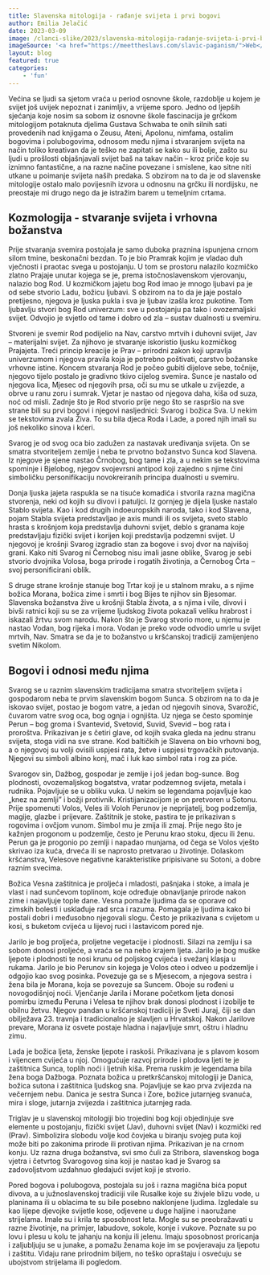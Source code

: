 ```yaml
---
title: Slavenska mitologija - rađanje svijeta i prvi bogovi
author: Emilia Jelačić
date: 2023-03-09
image: /clanci-slike/2023/slavenska-mitologija-radanje-svijeta-i-prvi-bogovi.jpg
imageSource: '<a href="https://meettheslavs.com/slavic-paganism/">Web</a>'
layout: blog
featured: true
categories:
	- 'fun'
---
```


Većina se ljudi sa sjetom vraća u period osnovne škole, razdoblje u kojem je svijet još uvijek nepoznat i zanimljiv, a vrijeme sporo. Jedno od ljepših sjećanja koje nosim sa sobom iz osnovne škole fascinacija je grčkom mitologijom potaknuta djelima Gustava Schwaba te onih silnih sati provedenih nad knjigama o Zeusu, Ateni, Apolonu, nimfama, ostalim bogovima i polubogovima, odnosom među njima i stvaranjem svijeta na način toliko kreativan da je teško ne zapitati se kako su ili bolje, zašto su ljudi u prošlosti objašnjavali svijet baš na takav način – kroz priče koje su iznimno fantastične, a na razne načine povezane i smislene, kao sitne niti utkane u poimanje svijeta naših predaka. S obzirom na to da je od slavenske mitologije ostalo malo povijesnih izvora u odnosnu na grčku ili nordijsku, ne preostaje mi drugo nego da je istražim barem u temeljnim crtama.

## Kozmologija - stvaranje svijeta i vrhovna božanstva

Prije stvaranja svemira postojala je samo duboka praznina ispunjena crnom silom tmine, beskonačni bezdan. To je bio Pramrak kojim je vladao duh vječnosti i praotac svega u postojanju. U tom se prostoru nalazilo kozmičko zlatno Prajaje unutar kojega se je, prema istočnoslavenskom vjerovanju, nalazio bog Rod. U kozmičkom jajetu bog Rod imao je mnogo ljubavi pa je od sebe stvorio Ladu, božicu ljubavi. S obzirom na to da je jaje postalo pretijesno, njegova je ljuska pukla i sva je ljubav izašla kroz pukotine. Tom ljubavlju stvori bog Rod univerzum: sve u postojanju pa tako i ovozemaljski svijet. Odvojio je svjetlo od tame i dobro od zla – sustav dualnosti u svemiru.

Stvoreni je svemir Rod podijelio na Nav, carstvo mrtvih i duhovni svijet, Jav – materijalni svijet. Za njihovo je stvaranje iskoristio ljusku kozmičkog Prajajeta. Treći princip kreacije je Prav – prirodni zakon koji upravlja univerzumom i njegova pravila koja je potrebno poštivati, carstvo božanske vrhovne istine. Koncem stvaranja Rod je počeo gubiti dijelove sebe, točnije, njegovo tijelo postalo je gradivno tkivo cijelog svemira. Sunce je nastalo od njegova lica, Mjesec od njegovih prsa, oči su mu se utkale u zvijezde, a obrve u ranu zoru i sumrak. Vjetar je nastao od njegova daha, kiša od suza, noć od misli. Zadnje što je Rod stvorio prije nego što se raspršio na sve strane bili su prvi bogovi i njegovi nasljednici: Svarog i božica Sva. U nekim se tekstovima zvala Živa. To su bila djeca Roda i Lade, a pored njih imali su još nekoliko sinova i kćeri.

Svarog je od svog oca bio zadužen za nastavak uređivanja svijeta. On se smatra stvoriteljem zemlje i neba te prvotno božanstvo Sunca kod Slavena. Iz njegove je sjene nastao Črnobog, bog tame i zla, a u nekim se tekstovima spominje i Bjelobog, njegov svojevrsni antipod koji zajedno s njime čini simboličku personifikaciju novokreiranih principa dualnosti u svemiru.

Donja ljuska jajeta raspukla se na tisuće komadića i stvorila razna magična stvorenja, neki od kojih su divovi i patuljci. Iz gornjeg je dijela ljuske nastalo Stablo svijeta. Kao i kod drugih indoeuropskih naroda, tako i kod Slavena, pojam Stabla svijeta predstavljao je axis mundi ili os svijeta, sveto stablo hrasta s krošnjom koja predstavlja duhovni svijet, deblo s granama koje predstavljaju fizički svijet i korijen koji predstavlja podzemni svijet. U njegovoj je krošnji Svarog izgradio stan za bogove i svoj dvor na najvišoj grani. Kako niti Svarog ni Černobog nisu imali jasne oblike, Svarog je sebi stvorio dvojnika Volosa, boga prirode i rogatih životinja, a Černobog Črta – svoj personificirani oblik.

S druge strane krošnje stanuje bog Trtar koji je u stalnom mraku, a s njime božica Morana, božica zime i smrti i bog Bijes te njihov sin Bjesomar. Slavenska božanstva žive u krošnji Stabla života, a s njima i vile, divovi i bivši ratnici koji su se za vrijeme ljudskog života pokazali veliku hrabrost i iskazali žrtvu svom narodu. Nakon što je Svarog stvorio more, u njemu je nastao Vodan, bog rijeka i mora. Vodan je preko vode odvodio umrle u svijet mrtvih, Nav. Smatra se da je to božanstvo u kršćanskoj tradiciji zamijenjeno svetim Nikolom.

## Bogovi i odnosi među njima

Svarog se u raznim slavenskim tradicijama smatra stvoriteljem svijeta i gospodarom neba te prvim slavenskim bogom Sunca. S obzirom na to da je iskovao svijet, postao je bogom vatre, a jedan od njegovih sinova, Svarožić, čuvarom vatre svog oca, bog ognja i ognjišta. Uz njega se često spominje Perun – bog groma i Svantevid, Svetovid, Suvid, Svevid – bog rata i proroštva. Prikazivan je s četiri glave, od kojih svaka gleda na jednu stranu svijeta, stoga vidi na sve strane. Kod baltičkih je Slavena on bio vrhovni bog, a o njegovoj su volji ovisili uspjesi rata, žetve i uspjesi trgovačkih putovanja. Njegovi su simboli albino konj, mač i luk kao simbol rata i rog za piće.

Svarogov sin, Dažbog, gospodar je zemlje i još jedan bog-sunce. Bog plodnosti, ovozemaljskog bogatstva, vratar podzemnog svijeta, metala i rudnika. Pojavljuje se u obliku vuka. U nekim se legendama pojavljuje kao „knez na zemlji” i božji protivnik. Kristijanizacijom je on pretvoren u Sotonu. Prije spomenuti Volos, Veles ili Voloh Perunov je neprijatelj, bog podzemlja, magije, glazbe i prijevare. Zaštitnik je stoke, pastira te je prikazivan s rogovima i ovčjom vunom. Simbol mu je zmija ili zmaj. Prije nego što je kažnjen progonom u podzemlje, često je Perunu krao stoku, djecu ili ženu. Perun ga je progonio po zemlji i napadao munjama, od čega se Volos vješto skrivao iza kuća, drveća ili se naprosto pretvarao u životinje. Dolaskom kršćanstva, Velesove negativne karakteristike pripisivane su Sotoni, a dobre raznim svecima.

Božica Vesna zaštitnica je proljeća i mladosti, pašnjaka i stoke, a imala je vlast i nad sunčevom toplinom, koje određuje obnavljanje prirode nakon zime i najavljuje tople dane. Vesna pomaže ljudima da se oporave od zimskih bolesti i usklađuje rad srca i razuma. Pomagala je ljudima kako bi postali dobri i međusobno njegovali slogu. Često je prikazivana s cvijetom u kosi, s buketom cvijeća u lijevoj ruci i lastavicom pored nje.

Jarilo je bog proljeća, proljetne vegetacije i plodnosti. Silazi na zemlju i sa sobom donosi proljeće, a vraća se na nebo krajem ljeta. Jarilo je bog muške ljepote i plodnosti te nosi krunu od poljskog cvijeća i svežanj klasja u rukama. Jarilo je bio Perunov sin kojega je Volos oteo i odveo u podzemlje i odgojio kao svog posinka. Povezuje ga se s Mjesecom, a njegova sestra i žena bila je Morana, koja se povezuje sa Suncem. Oboje su rođeni u novogodišnjoj noći. Vjenčanje Jarila i Morane početkom ljeta donosi pomirbu između Peruna i Velesa te njihov brak donosi plodnost i izobilje te obilnu žetvu. Njegov pandan u kršćanskoj tradiciji je Sveti Juraj, čiji se dan obilježava 23. travnja i tradicionalno je slavljen u Hrvatskoj. Nakon Jarilove prevare, Morana iz osvete postaje hladna i najavljuje smrt, oštru i hladnu zimu.

Lada je božica ljeta, ženske ljepote i raskoši. Prikazivana je s plavom kosom i vijencem cvijeća u njoj. Omogućuje razvoj prirode i plodova ljeti te je zaštitnica Sunca, toplih noći i ljetnih kiša. Prema ruskim je legendama bila žena boga Dažboga. Poznata božica u pretkršćanskoj mitologiji je Danica, božica sutona i zaštitnica ljudskog sna. Pojavljuje se kao prva zvijezda na večernjem nebu. Danica je sestra Sunca i Zore, božice jutarnjeg svanuća, mira i sloge, jutarnja zvijezda i zaštitnica jutarnjeg rada.

Triglav je u slavenskoj mitologiji bio trojedini bog koji objedinjuje sve elemente u postojanju, fizički svijet (Jav), duhovni svijet (Nav) i kozmički red (Prav). Simbolizira slobodu volje kod čovjeka u biranju svojeg puta koji može biti po zakonima prirode ili protivan njima. Prikazivan je na crnom konju. Uz razna druga božanstva, svi smo čuli za Stribora, slavenskog boga vjetra i četvrtog Svarogovog sina koji je nastao kad je Svarog sa zadovoljstvom uzdahnuo gledajući svijet koji je stvorio.

Pored bogova i polubogova, postojala su još i razna magična bića poput divova, a u južnoslavenskoj tradiciji vile Rusalke koje su živjele blizu vode, u planinama ili u oblacima te su bile posebno naklonjene ljudima. Izgledale su kao lijepe djevojke svijetle kose, odjevene u duge haljine i naoružane strijelama. Imale su i krila te sposobnost leta. Mogle su se preobražavati u razne životinje, na primjer, labudove, sokole, konje i vukove. Poznate su po lovu i plesu u kolu te jahanju na konju ili jelenu. Imaju sposobnost proricanja i zaljubljuju se u junake, a pomažu ženama koje im se povjeravaju za ljepotu i zaštitu. Vidaju rane prirodnim biljem, no teško opraštaju i osvećuju se ubojstvom strijelama ili pogledom.